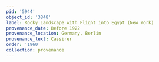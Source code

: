 ```yaml
---
pid: '5944'
object_id: '3848'
label: Rocky Landscape with Flight into Egypt (New York)
provenance_date: Before 1922
provenance_location: Germany, Berlin
provenance_text: Cassirer
order: '1960'
collection: provenance
---
```

